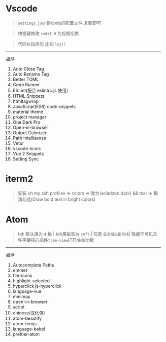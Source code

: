 # Vscode

> `settings.json`是code的配置文件,复制即可

>  快捷键修改 `cmd+1-9` 为视图切换

> 代码片段添加  比如 `log()`

---

*插件*

1.  Auto Close Tag
2.  Auto Rename Tag
3.  Better TOML
4.  Code Runner
5.  ESLint(配合 eslintrc.js 使用)
6.  HTML Snippets
7.  htmltagwrap
8.  JavaScript(ES6) code snippets
9.  material theme
10. project manager
11. One Dark Pro
12. Open-in-browser
13. Output Colorizer
14. Path Intellisense
15. Vetur
16. vscode-icons
17. Vue 2 Snippets
18. Setting Sync


# iterm2

> 安装 oh my zsh
> profiles => colors => 改为(solarized dark) && text => 取消勾选(Draw bold text in bright colors)


# Atom

> tab 默认换为 `4` 格  | tab类型改为 `soft`  | 勾选 `显示缩进指示线`| 隐藏不可见文件需要核心插件`tree-view`打开hide功能

---

*插件*

1. Autocomplete Paths
2. emmet
3. file-icons
4. highlight-selected
5. hyperclick js-hyperclick
6. language-vue
7. minimap
8. open-in-browser
9. script
10. chinese(汉化包)
11. atom-beautify
12. atom-ternjs
13. language-babel
14. prettier-atom
